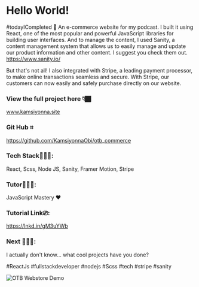 # Hello World!

#todayICompleted 🎉 An e-commerce website for my podcast. I built it using React, one of the most popular and powerful JavaScript libraries for building user interfaces. And to manage the content, I used Sanity, a content management system that allows us to easily manage and update our product information and other content. I suggest you check them out. https://www.sanity.io/

But that's not all! I also integrated with Stripe, a leading payment processor, to make online transactions seamless and secure. With Stripe, our customers can now easily and safely purchase directly on our website.

### View the full project here 👇🏾
www.kamsiyonna.site

### Git Hub ⌗
https://github.com/KamsiyonnaObi/otb_commerce

### Tech Stack🧑🏽‍💻: 
React, Scss, Node JS, Sanity, Framer Motion, Stripe

### Tutor👨🏽‍🏫: 
JavaScript Mastery ❤️

### Tutorial Link⎚: 
https://lnkd.in/gM3uYWb

### Next 🦸🏽‍♂️: 
I actually don't know... what cool projects have you done?

#ReactJs #fullstackdeveloper #nodejs #Scss #tech #stripe #sanity 

![OTB Webstore Demo](https://user-images.githubusercontent.com/86691010/236480989-8b51001a-df6d-43fa-80ae-120d81e3b024.gif)
